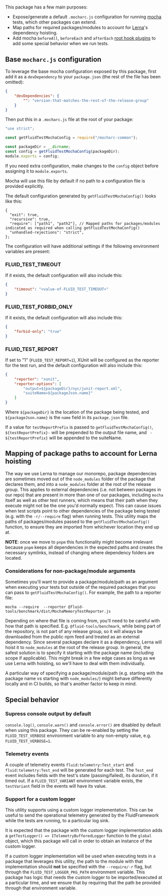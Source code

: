 #

This package has a few main purposes:

-   Expose/generate a default `.mocharc.js` configuration for running [mocha](https://mochajs.org) tests, which other
    packages can extend.
-   Map paths for required packages/modules to account for [Lerna](https://lerna.js.org/)'s dependency hoisting.
-   Add mocha `beforeAll`, `beforeEach` and `afterEach` [root hook plugins](https://mochajs.org/#root-hook-plugins) to add
    some special behavior when we run tests.

## Base `mocharc.js` configuration

To leverage the base mocha configuration exposed by this package, first add it as a `devDependency` to your `package.json`
(the rest of the file has been omitted):

```json
{
	"devDependencies": {
		"": "version-that-matches-the-rest-of-the-release-group"
	}
}
```

Then put this in a `.mocharc.js` file at the root of your package:

```javascript
"use strict";

const getFluidTestMochaConfig = require("/mocharc-common");

const packageDir = __dirname;
const config = getFluidTestMochaConfig(packageDir);
module.exports = config;
```

If you need extra configuration, make changes to the `config` object before assigning it to `module.exports`.

Mocha will use this file by default if no path to a configuration file is provided explicitly.

The default configuration generated by `getFluidTestMochaConfig()` looks like this:

```jsonc
{
  "exit": true,
  "recursive": true,
  "require": ["path1", "path2"], // Mapped paths for packages/modules indicated as required when calling getFluidTestMochaConfig()
  "unhandled-rejections": "strict",
};
```

The configuration will have additional settings if the following environment variables are present:

### FLUID_TEST_TIMEOUT

If it exists, the default configuration will also include this:

```json
{
	"timeout": "<value-of-FLUID_TEST_TIMEOUT>"
}
```

### FLUID_TEST_FORBID_ONLY

If it exists, the default configuration will also include this:

```json
{
	"forbid-only": "true"
}
```

### FLUID_TEST_REPORT

If set to "1" (`FLUID_TEST_REPORT=1`), XUnit will be configured as the reporter for the test run, and the default
configuration will also include this:

```json
{
	"reporter": "xunit",
	"reporter-options": [
		"output=${packageDir}/nyc/junit-report.xml",
		"suiteName=${packageJson.name}"
	]
}
```

Where `${packageDir}` is the location of the package being tested, and `${packageJson.name}` is the `name` field in its
`package.json` file.

If a value for `testReportPrefix` is passed to `getFluidTestMochaConfig()`, `${testReportPrefix}-` will be prepended to
the output file name, and ` - ${testReportPrefix}` will be appended to the suiteName.

## Mapping of package paths to account for Lerna hoisting

The way we use Lerna to manage our monorepo, package dependencies are sometimes moved out of the `node_modules` folder
of the package that declares them, and into a `node_modules` folder at the root of the release group.
This applies to external dependencies (i.e. not between packages in our repo) that are present in more than one of our
packages, including `mocha` itself as well as other test runners, which means that their path when they execute
might not be the one you'd normally expect.
This can cause issues when test scripts point to other dependencies of the package being tested (e.g. with the `-r/--require`
flag) when running tests.
This utility maps the paths of packages/modules passed to the `getFluidTestMochaConfig()` function, to ensure they are
imported from whichever location they end up at.

**NOTE**: once we move to `pnpm` this functionality might become irrelevant because `pnpm` keeps all dependencies in the
expected paths and creates the necessary symlinks, instead of changing where dependency folders are located.

### Considerations for non-package/module arguments

Sometimes you'll want to provide a package/module/path as an argument when executing your tests but outside of the
required packages that you can pass to `getFluidTestMochaConfig()`.
For example, the path to a reporter file:

```console
mocha --require  --reporter @fluid-tools/benchmark/dist/MochaMemoryTestReporter.js
```

Depending on where that file is coming from, you'll need to be careful with how that path is specified.
E.g. `@fluid-tools/benchmark`, while being part of the repository, is not part of any release group, so it will always
be downloaded from the public npm feed and treated as an external dependency.
Since several packages declare it as a dependency, Lerna will hoist it to `node_modules` at the root of the release group.
In general, the safest solution is to specify it starting with the package name (including scope if applicable).
This might break in a few edge cases as long as we use Lerna with hoisting, so we'll have to deal with them individually.

A particular way of specifying a package/module/path (e.g. starting with the package name vs starting with `node_modules/`)
might behave differently locally and in CI builds, so that's another factor to keep in mind.

## Special behavior

### Supress console output by default

`console.log()`, `console.warn()` and `console.error()` are disabled by default when using this package.
They can be re-enabled by setting the `FLUID_TEST_VERBOSE` environment variable to any non-empty value, e.g.
`FLUID_TEST_VERBOSE=1`.

### Telemetry events

A couple of telemetry events `fluid:telemetry:Test_start` and `fluid:telemetry:Test_end` will be generated for each test.
The `Test_end` event includes fields with the test's state (passing/failed), its duration, if it timed out.
If a `FLUID_TEST_VARIANT` environment variable exists, the `testVariant` field in the events will have its value.

### Support for a custom logger

This utility supports using a custom logger implementation.
This can be useful to send the operational telemetry generated by the FluidFramework while the tests are running, to a
particular log sink.

It is expected that the package with the custom logger implementation adds a `getTestLogger() => ITelemetryBufferedLogger`
function to the `global` object, which this package will call in order to obtain an instance of the custom logger.

If a custom logger implementation will be used when executing tests in a package that leverages this utility, the path
to the module with that implementation should **not** be specified with the `--require/-r` flag, but through the
`FLUID_TEST_LOGGER_PKG_PATH` environment variable.
This package has logic that needs the custom logger to be imported/executed at a particular time, and we ensure that
by requiring that the path be provided through that environment variable.
